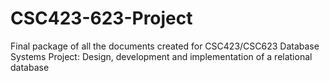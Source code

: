 # CSC423-623-Project
Final package of all the documents created for CSC423/CSC623 Database Systems Project: Design, development and implementation of a relational database
